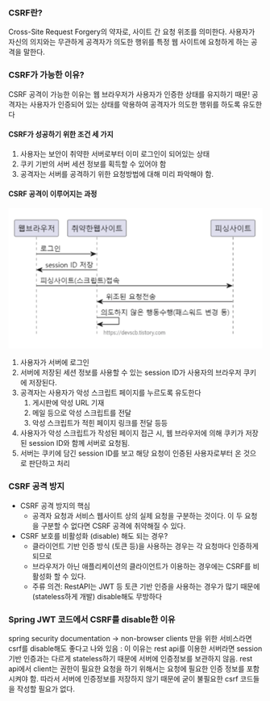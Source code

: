 ### CSRF란?
Cross-Site Request Forgery의 약자로, 사이트 간 요청 위조를 의미한다. 
사용자가 자신의 의지와는 무관하게 공격자가 의도한 행위를 특정 웹 사이트에 요청하게 하는 공격을 말한다. 

### CSRF가 가능한 이유?
CSRF 공격이 가능한 이유는 웹 브라우저가 사용자가 인증한 상태를 유지하기 때문!
공격자는 사용자가 인증되어 있는 상태를 악용하여 공격자가 의도한 행위를 하도록 유도한다

#### CSRF가 성공하기 위한 조건 세 가지
1. 사용자는 보안이 취약한 서버로부터 이미 로그인이 되어있는 상태
2. 쿠키 기반의 서버 세션 정보를 획득할 수 있어야 함
3. 공격자는 서버를 공격하기 위한 요청방법에 대해 미리 파악해야 함.

#### CSRF 공격이 이루어지는 과정
![csrf](../attachment/csrf.png)
1. 사용자가 서버에 로그인
2. 서버에 저장된 세션 정보를 사용할 수 있는 session ID가 사용자의 브라우저 쿠키에 저장된다.
3. 공격자는 사용자가 악성 스크립트 페이지를 누르도록 유도한다
	1. 게시판에 악성 URL 기재
	2. 메일 등으로 악성 스크립트를 전달
	3. 악성 스크립트가 적힌 페이지 링크를 전달 등등
4. 사용자가 악성 스크립트가 작성된 페이지 접근 시, 웹 브라우저에 의해 쿠키가 저장된 session ID와 함께 서버로 요청됨.
5. 서버는 쿠키에 담긴 session ID를 보고 해당 요청이 인증된 사용자로부터 온 것으로 판단하고 처리

### CSRF 공격 방지
- CSRF 공격 방지의 핵심
	- 공격자 요청과 서비스 웹사이트 상의 실제 요청을 구분하는 것이다. 이 두 요청을 구분할 수 없다면 CSRF 공격에 취약해질 수 있다.
- CSRF 보호를 비활성화 (disable) 해도 되는 경우?
	- 클라이언트 기반 인증 방식 (토큰 등)을 사용하는 경우는 각 요청마다 인증하게되므로
	- 브라우저가 아닌 애플리케이션의 클라이언트가 이용하는 경우에는 CSRF를 비활성화 할 수 있다.
	- 주류 의견: RestAPI는 JWT 등 토큰 기반 인증을 사용하는 경우가 많기 때문에 (stateless하게 개발) disable해도 무방하다

### Spring JWT 코드에서 CSRF를 disable한 이유
spring security documentation -> non-browser clients 만을 위한 서비스라면 csrf를 disable해도 좋다고 나와 있음
: 이 이유는 rest api를 이용한 서버라면 session 기반 인증과는 다르게 stateless하기 때문에 서버에 인증정보를 보관하지 않음. rest api에서 client는 권한이 필요한 요청을 하기 위해서는 요청에 필요한 인증 정보를 포함시켜야 함. 따라서 서버에 인증정보를 저장하지 않기 때문에 굳이 불필요한 csrf 코드들을 작성할 필요가 없다.
